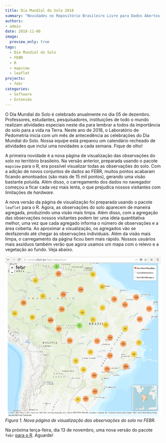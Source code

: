 ```yaml
---
title: Dia Mundial do Solo 2018
summary: "Novidades no Repositório Brasileiro Livre para Dados Abertos do Solo para celebrar o Dia Mundial do Solo"
authors:
- admin
date: 2018-11-06
image:
  preview_only: true
tags:
  - Dia Mundial do Solo
  - FEBR
  - R
  - mapview
  - leaflet
projects:
  - febr
categories:
  - Software
  - Extensão
---
```


O Dia Mundial do Solo é celebrado anualmente no dia 05 de dezembro. Professores, estudantes, pesquisadores, instituições de todo o mundo realizam atividades especiais neste dia para lembrar a todos da importância do solo para a vida na Terra. Neste ano de 2018, o Laboratório de Pedometria inicia com um mês de antecedência as celebrações do Dia Mundial do Solo. Nossa equipe está preparou um calendário recheado de atividades que inclui uma novidades a cada semana. Fique de olho!

A primeira novidade é a nova página de visualização das observações do solo no território brasileiro. Na versão anterior, preparada usando o pacote `mapview` para o R, era possível visualizar todas as observações do solo. Com a adição de novos conjuntos de dados ao FEBR, muitos pontos acabaram ficando amontoados (são mais de 15 mil pontos), gerando uma visão bastante poluída. Além disso, o carregamento dos dados no navegador começou a ficar cada vez mais lenta, o que prejudica nossos visitantes com limitações de _hardware_.

A nova versão da página de visualização foi preparada usando o pacote `leaflet` para o R. Agora, as observações do solo aparecem de maneira agregada, produzindo uma visão mais limpa. Além disso, com a agregação das observações nossos visitantes podem ter uma ideia quantitativa melhor, uma vez que cada agregado informa o número de observações e a área coberta. Ao aproximar a visualização, os agregados vão se desfazendo até chegar às observações individuais. Além da visão mais limpa, o carregamento da página ficou bem mais rápido. Nossos usuários mais assíduos também verão que agora usamos um mapa com o relevo e a vegetação ao fundo. Veja abaixo.

[pacote]: https://github.com/febr-team/febr-package

![Figura 1. Nova página de visualização das observações do solo no FEBR.](featured.png)
_Figura 1. Nova página de visualização das observações do solo no FEBR._

Na próxima terça-feira, dia 13 de novembro, uma nova versão do pacote `febr` [para o R][pacote]. Aguarde!
